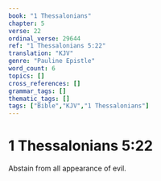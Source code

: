 ```yaml
---
book: "1 Thessalonians"
chapter: 5
verse: 22
ordinal_verse: 29644
ref: "1 Thessalonians 5:22"
translation: "KJV"
genre: "Pauline Epistle"
word_count: 6
topics: []
cross_references: []
grammar_tags: []
thematic_tags: []
tags: ["Bible","KJV","1 Thessalonians"]
---
```


# 1 Thessalonians 5:22

Abstain from all appearance of evil.
